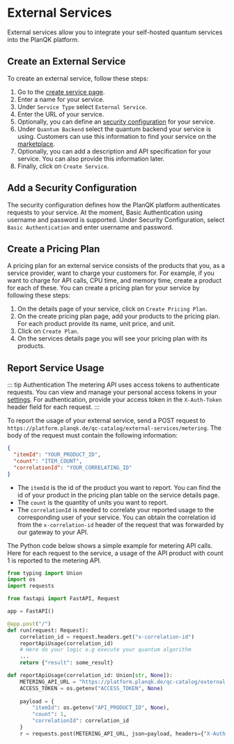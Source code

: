 # External Services
External services allow you to integrate your self-hosted quantum services into the PlanQK platform.

## Create an External Service
To create an external service, follow these steps:
  1. Go to the [create service page](https://platform.planqk.de/services/new).
  2. Enter a name for your service.
  3. Under `Service Type` select `External Service`.
  4. Enter the URL of your service.
  5. Optionally, you can define an [security configuration](external-services.md#add-a-security-configuration) for your service. 
  6. Under `Quantum Backend` select the quantum backend your service is using. Customers can use this information to find your service on the [marketplace](../marketplace.md).
  7. Optionally, you can add a description and API specification for your service. You can also provide this information later.
  8. Finally, click on `Create Service`.

## Add a Security Configuration
The security configuration defines how the PlanQK platform authenticates requests to your service. 
At the moment, Basic Authentication using username and password is supported.
Under Security Configuration, select `Basic Authentication` and enter username and password.

## Create a Pricing Plan
A pricing plan for an external service consists of the products that you, as a service provider, want to charge your customers for.
For example, if you want to charge for API calls, CPU time, and memory time, create a product for each of these.
You can create a pricing plan for your service by following these steps:

1. On the details page of your service, click on `Create Pricing Plan`.
2. On the create pricing plan page, add your products to the pricing plan. For each product provide its name, unit price, and unit.
3. Click on `Create Plan`.
4. On the services details page you will see your pricing plan with its products.

## Report Service Usage
::: tip Authentication
The metering API uses access tokens to authenticate requests.
You can view and manage your personal access tokens in your [settings](https://platform.planqk.de/settings/access-tokens).
For authentication, provide your access token in the `X-Auth-Token` header field for each request.
:::

To report the usage of your external service, send a POST request to ```https://platform.planqk.de/qc-catalog/external-services/metering```.
The body of the request must contain the following information:

```json
{
  "itemId": "YOUR_PRODUCT_ID",
  "count": "ITEM_COUNT",
  "correlationId": "YOUR_CORRELATING_ID"
}
```

- The `itemId` is the id of the product you want to report.
  You can find the id of your product in the pricing plan table on the service details page.
- The `count` is the quantity of units you want to report.
- The `correlationId` is needed to correlate your reported usage to the corresponding user of your service.
  You can obtain the correlation id from the `x-correlation-id` header of the request that was forwarded by our gateway to your API.

The Python code below shows a simple example for metering API calls.
Here for each request to the service, a usage of the API product with count 1 is reported to the metering API.

```python
from typing import Union
import os
import requests

from fastapi import FastAPI, Request

app = FastAPI()

@app.post("/")
def run(request: Request):
    correlation_id = request.headers.get("x-correlation-id")
    reportApiUsage(correlation_id)
    # Here do your logic e.g execute your quantum algorithm
    ...    
    return {"result": some_result}

def reportApiUsage(correlation_id: Union[str, None]):
    METERING_API_URL = "https://platform.planqk.de/qc-catalog/external-services/metering"
    ACCESS_TOKEN = os.getenv("ACCESS_TOKEN", None)
    
    payload = {
        "itemId": os.getenv("API_PRODUCT_ID", None),
        "count": 1,
        "correlationId": correlation_id
    }
    r = requests.post(METERING_API_URL, json=payload, headers={"X-Auth-Token": ACCESS_TOKEN})
```





